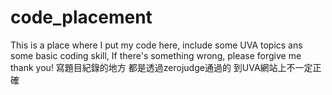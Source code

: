 # code_placement
This is a place where I put my code here, include some UVA topics ans some basic coding skill, 
If there's something wrong, please forgive me 
thank you!
寫題目紀錄的地方 都是透過zerojudge通過的 到UVA網站上不一定正確
